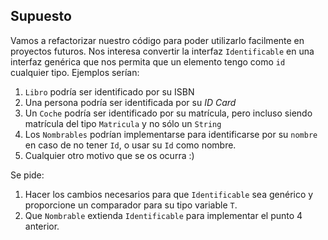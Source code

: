 Supuesto
--------

Vamos a refactorizar nuestro código para poder utilizarlo facilmente en proyectos futuros. Nos interesa convertir la interfaz `Identificable` en una interfaz genérica que nos permita que un elemento tengo como `id` cualquier tipo. Ejemplos serían:
1. `Libro` podría ser identificado por su ISBN
2. Una persona podría ser identificada por su _ID Card_
3. Un `Coche` podría ser identificado por su matrícula, pero incluso siendo matrícula del tipo `Matricula` y no sólo un `String`
4. Los `Nombrables` podrían implementarse para identificarse por su `nombre` en caso de no tener `Id`, o usar su `Id` como nombre.
5. Cualquier otro motivo que se os ocurra :)

Se pide:
1. Hacer los cambios necesarios para que `Identificable` sea genérico y proporcione un comparador para su tipo variable `T`.
2. Que `Nombrable` extienda `Identificable` para implementar el punto 4 anterior.
